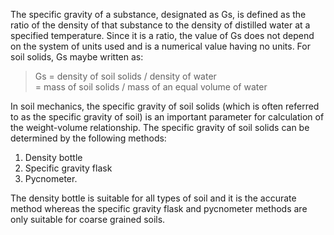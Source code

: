 The specific gravity of a substance, designated as Gs, is defined as the ratio of the density of that substance to the density of distilled water at a specified temperature. Since it is a ratio, the value of Gs does not depend on the system of units used and is a numerical value having no units. For soil solids, Gs maybe written as:

> Gs = density of soil solids / density of water <br />
> = mass of soil solids / mass of an equal volume of water

In soil mechanics, the specific gravity of soil solids (which is often referred to as the specific gravity of soil) is an important parameter for calculation of the weight-volume relationship. The specific gravity of soil solids can be determined by the following methods: 
1. Density bottle 
2. Specific gravity flask 
3. Pycnometer. 

The density bottle is suitable for all types of soil and it is the accurate method whereas the specific gravity flask and pycnometer methods are only suitable for coarse grained soils.